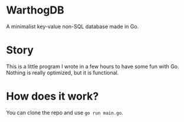# WarthogDB
A minimalist key-value non-SQL database made in Go.

# Story
This is a little program I wrote in a few hours to have some fun with Go.
Nothing is really optimized, but it is functional.

# How does it work?
You can clone the repo and use `go run main.go`.
